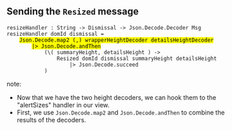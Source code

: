 ##  Sending the `Resized` message

<pre><code class="elm" data-trim data-noescape>resizeHandler : String -> Dismissal -> Json.Decode.Decoder Msg
resizeHandler domId dismissal =
    <mark>Json.Decode.map2 (,) wrapperHeightDecoder detailsHeightDecoder</mark>
        <mark>|> Json.Decode.andThen</mark>
            (\( summaryHeight, detailsHeight ) ->
                Resized domId dismissal summaryHeight detailsHeight
                    |> Json.Decode.succeed
            )
</code></pre>

note:
* Now that we have the two height decoders, we can hook them to the "alertSizes" handler in our view.
* First, we use `Json.Decode.map2` and `Json.Decode.andThen` to combine the results of the decoders.
